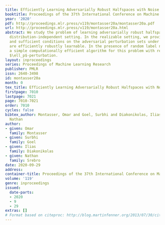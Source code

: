 ```yaml
---
title: Efficiently Learning Adversarially Robust Halfspaces with Noise
booktitle: Proceedings of the 37th International Conference on Machine Learning
year: '2020'
pdf: http://proceedings.mlr.press/v119/montasser20a/montasser20a.pdf
url: http://proceedings.mlr.press/v119/montasser20a.html
abstract: We study the problem of learning adversarially robust halfspaces in the
  distribution-independent setting. In the realizable setting, we provide necessary
  and sufficient conditions on the adversarial perturbation sets under which halfspaces
  are efficiently robustly learnable. In the presence of random label noise, we give
  a simple computationally efficient algorithm for this problem with respect to any
  $\ell_p$-perturbation.
layout: inproceedings
series: Proceedings of Machine Learning Research
publisher: PMLR
issn: 2640-3498
id: montasser20a
month: 0
tex_title: Efficiently Learning Adversarially Robust Halfspaces with Noise
firstpage: 7010
lastpage: 7021
page: 7010-7021
order: 7010
cycles: false
bibtex_author: Montasser, Omar and Goel, Surbhi and Diakonikolas, Ilias and Srebro,
  Nathan
author:
- given: Omar
  family: Montasser
- given: Surbhi
  family: Goel
- given: Ilias
  family: Diakonikolas
- given: Nathan
  family: Srebro
date: 2020-09-29
address: 
container-title: Proceedings of the 37th International Conference on Machine Learning
volume: '119'
genre: inproceedings
issued:
  date-parts:
  - 2020
  - 9
  - 29
extras: []
# Format based on citeproc: http://blog.martinfenner.org/2013/07/30/citeproc-yaml-for-bibliographies/
---
```

